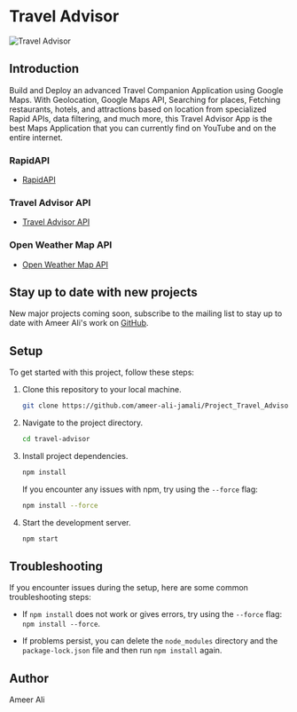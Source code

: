 # Travel Advisor

![Travel Advisor](https://i.ibb.co/qph2cZn/image.png)

## Introduction
Build and Deploy an advanced Travel Companion Application using Google Maps. With Geolocation, Google Maps API, Searching for places, Fetching restaurants, hotels, and attractions based on location from specialized Rapid APIs, data filtering, and much more, this Travel Advisor App is the best Maps Application that you can currently find on YouTube and on the entire internet.

### RapidAPI
- [RapidAPI](https://rapidapi.com/hub?utm_source=youtube.com/JavaScriptMastery&utm_medium=DevRel&utm_campaign=DevRel)

### Travel Advisor API
- [Travel Advisor API](https://rapidapi.com/apidojo/api/travel-advisor?utm_source=youtube.com/JavaScriptMastery&utm_medium=DevRel&utm_campaign=DevRel)

### Open Weather Map API
- [Open Weather Map API](https://rapidapi.com/community/api/open-weather-map?utm_source=youtube.com/JavaScriptMastery&utm_medium=DevRel&utm_campaign=DevRel)

## Stay up to date with new projects
New major projects coming soon, subscribe to the mailing list to stay up to date with Ameer Ali's work on [GitHub](https://github.com/ameer-ali-jamali).

## Setup
To get started with this project, follow these steps:

1. Clone this repository to your local machine.

   ```bash
   git clone https://github.com/ameer-ali-jamali/Project_Travel_Advisor.git
   ```

2. Navigate to the project directory.

   ```bash
   cd travel-advisor
   ```

3. Install project dependencies.

   ```bash
   npm install
   ```

   If you encounter any issues with npm, try using the `--force` flag:

   ```bash
   npm install --force
   ```

4. Start the development server.

   ```bash
   npm start
   ```

## Troubleshooting
If you encounter issues during the setup, here are some common troubleshooting steps:

- If `npm install` does not work or gives errors, try using the `--force` flag: `npm install --force`.

- If problems persist, you can delete the `node_modules` directory and the `package-lock.json` file and then run `npm install` again.

## Author
Ameer Ali
